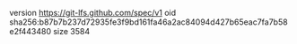 version https://git-lfs.github.com/spec/v1
oid sha256:b87b7b237d72935fe3f9bd161fa46a2ac84094d427b65eac7fa7b58e2f443480
size 3584
